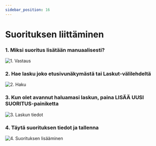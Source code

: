 ```yaml
---
sidebar_position: 16
---
```


# Suorituksen liittäminen

### 1. Miksi suoritus lisätään manuaalisesti?

![1. Vastaus](/img/pikaohjeet/Suorituksen_liittaminen1.png)

### 2. Hae lasku joko etusivunäkymästä tai Laskut-välilehdeltä

![2. Haku](/img/pikaohjeet/Suorituksen_liittaminen2.png)

### 3. Kun olet avannut haluamasi laskun, paina LISÄÄ UUSI SUORITUS-painiketta

![3. Laskun tiedot](/img/pikaohjeet/Suorituksen_liittaminen3.png)

### 4. Täytä suorituksen tiedot ja tallenna

![4. Suorituksen lisääminen](/img/pikaohjeet/Suorituksen_liittaminen4.png)